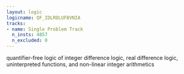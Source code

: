 ```yaml
---
layout: logic
logicname: QF_IDLRDLUFBVNIA
tracks:
- name: Single Problem Track
  n_insts: 4857
  n_excluded: 0
---
```

quantifier-free logic of integer difference logic, real difference logic, uninterpreted functions, and non-linear integer arithmetics